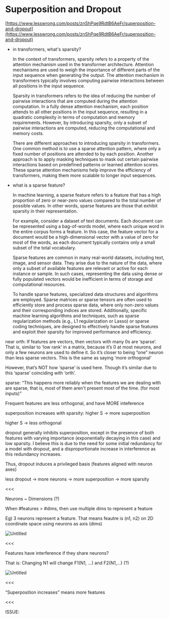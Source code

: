 # Superposition and Dropout

[https://www.lesswrong.com/posts/znShPqe9RdtB6AeFr/superposition-and-dropout](https://www.lesswrong.com/posts/znShPqe9RdtB6AeFr/superposition-and-dropout)

- in transformers, what's sparsity?
    
    In the context of transformers, sparsity refers to a property of the attention mechanism used in the transformer architecture. Attention mechanisms are used to weigh the importance of different parts of the input sequence when generating the output. The attention mechanism in transformers typically involves computing pairwise interactions between all positions in the input sequence.
    
    Sparsity in transformers refers to the idea of reducing the number of pairwise interactions that are computed during the attention computation. In a fully dense attention mechanism, each position attends to all other positions in the input sequence, resulting in a quadratic complexity in terms of computation and memory requirements. However, by introducing sparsity, only a subset of pairwise interactions are computed, reducing the computational and memory costs.
    
    There are different approaches to introducing sparsity in transformers. One common method is to use a sparse attention pattern, where only a fixed number of positions are attended to by each position. Another approach is to apply masking techniques to mask out certain pairwise interactions based on predefined patterns or learned attention scores. These sparse attention mechanisms help improve the efficiency of transformers, making them more scalable to longer input sequences.
    
- what is a sparse feature?
    
    In machine learning, a sparse feature refers to a feature that has a high proportion of zero or near-zero values compared to the total number of possible values. In other words, sparse features are those that exhibit sparsity in their representation.
    
    For example, consider a dataset of text documents. Each document can be represented using a bag-of-words model, where each unique word in the entire corpus forms a feature. In this case, the feature vector for a document would be a high-dimensional vector with a value of zero for most of the words, as each document typically contains only a small subset of the total vocabulary.
    
    Sparse features are common in many real-world datasets, including text, image, and sensor data. They arise due to the nature of the data, where only a subset of available features are relevant or active for each instance or sample. In such cases, representing the data using dense or fully populated vectors would be inefficient in terms of storage and computational resources.
    
    To handle sparse features, specialized data structures and algorithms are employed. Sparse matrices or sparse tensors are often used to efficiently store and process sparse data, where only non-zero values and their corresponding indices are stored. Additionally, specific machine learning algorithms and techniques, such as sparse regularization methods (e.g., L1 regularization or Lasso) or sparse coding techniques, are designed to effectively handle sparse features and exploit their sparsity for improved performance and efficiency.
    

near orth: If features are vectors, then vectors with many 0s are ‘sparse’. That is, similar to ‘low rank’ in a matrix, because it’s 0 at most neurons, and only a few neurons are used to define it. So it’s closer to being “one” neuron than less sparse vectors. This is the same as saying ‘more orthogonal’

However, that’s NOT how ‘sparse’ is used here. Though it’s similar due to this ‘sparse’ coinciding with ‘orth’.

sparse: “This happens more reliably when the features we are dealing with are sparse, that is, most of them aren't present most of the time. (for most inputs)”

Frequent features are less orthogonal, and have MORE inteference

superposition increases with sparsity: higher S → more superposition

higher S → less orthogonal

dropout generally inhibits superposition, except in the presence of both features with varying importance (exponentially decaying in this case) and low sparsity. I believe this is due to the need for some initial redundancy for a model with dropout, and a disproportionate increase in interference as this redundancy increases.

Thus, dropout induces a privileged basis (features aligned with neuron axes)

less dropout → more neurons → more superposition → more sparsity

<<<

Neurons ~ Dimensions (?)

When #features > #dims, then use multiple dims to represent a feature

Eg) 3 neurons represent a feature. That means feautre is (n1, n2) on 2D coordinate space using neurons as axis (dims)

![Untitled](Superposition%20and%20Dropout%20d5a635a009d04664a20a936b3b6ae86e/Untitled.png)

<<<

Features have interference if they share neurons? 

That is: Changing N1 will change F1(N1, …) and F2(N1,…) (?)

![Untitled](Superposition%20and%20Dropout%20d5a635a009d04664a20a936b3b6ae86e/Untitled%201.png)

<<<

“Superposition increases” means more features 

<<<

ISSUE: